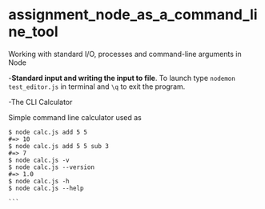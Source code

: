 # assignment_node_as_a_command_line_tool
Working with standard I/O, processes and command-line arguments in Node

-**Standard input and writing the input to file**. To launch type ```nodemon test_editor.js``` in terminal and	```\q``` to exit the program.

-The CLI Calculator

Simple command line calculator used as

````
$ node calc.js add 5 5
#=> 10
$ node calc.js add 5 5 sub 3
#=> 7
$ node calc.js -v
$ node calc.js --version
#=> 1.0
$ node calc.js -h
$ node calc.js --help

```